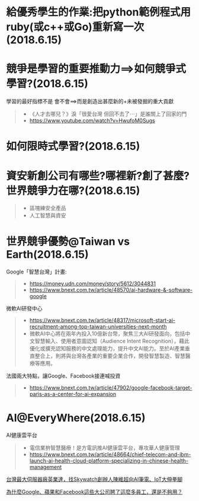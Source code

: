 # 給優秀學生的作業:把python範例程式用ruby(或c++或Go)重新寫一次(2018.6.15)

# 競爭是學習的重要推動力==>如何競爭式學習?(2018.6.15)

學習的最好指標不是  會不會==>而是創造出甚麼新的+未被發掘的重大貢獻

>* 《人才去哪兒？》淚「很愛台灣 但回不去了⋯」是誰關上了回家的門
>* https://www.youtube.com/watch?v=HwufoM0Sugs

# 如何限時式學習?(2018.6.15)

# 資安新創公司有哪些?哪裡新?創了甚麼?世界競爭力在哪?(2018.6.15)

>* 區塊練安全產品
>* 人工智慧與資安


# 世界競爭優勢@Taiwan vs Earth(2018.6.15)

Google「智慧台灣」計畫:
>* https://money.udn.com/money/story/5612/3044831
>* https://www.bnext.com.tw/article/48570/ai-hardware-&-software-google

微軟AI研發中心
>* https://www.bnext.com.tw/article/48317/microsoft-start-ai-recruitment-among-top-taiwan-universities-next-month
>* 微軟AI中心將在兩年內投入10億新台幣，聚焦三大AI研發面向，包括中文智慧輸入、使用者意圖認知（Audience Intent Recognition），藉此優化或擴充認知服務的中文處理能力，提升中文AI能力。至於AI產業垂直整合上，則將與台灣各產業的重要企業合作，開發智慧製造、智慧醫療等應用。

法國兩大特點，讓Google、Facebook接連喊投資
>* https://www.bnext.com.tw/article/47902/google-facebook-target-paris-as-a-center-for-ai-expansion

# AI@EveryWhere(2018.6.15)

AI健康雲平台
>* 電信業拚智慧醫療！是方電訊推AI健康雲平台，專攻華人健康管理
>* https://www.bnext.com.tw/article/48664/chief-telecom-and-ibm-launch-ai-health-cloud-platform-specializing-in-chinese-health-management

[台灣最大伺服器廠英業達，找Skywatch創辦人陳維超向AI筆電、IoT大伸拳腳](https://www.bnext.com.tw/article/49527/server-inventec-ai-deeplearning-skywatch-nvidia-datacenter)

[為什麼Google、蘋果和Facebook這些大公司聘了這麼多員工，還是不夠用？](https://www.bnext.com.tw/article/49137/why-do-tech-companies-have-so-many-employees)
